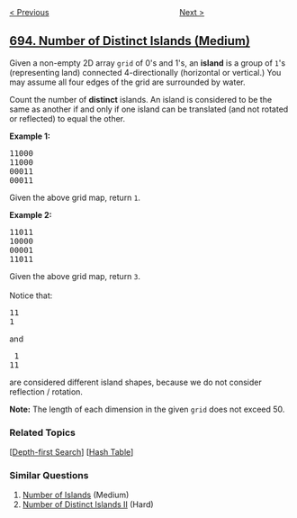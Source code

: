 <!--|This file generated by command(leetcode description); DO NOT EDIT.    |-->
<!--+----------------------------------------------------------------------+-->
<!--|@author    openset <openset.wang@gmail.com>                           |-->
<!--|@link      https://github.com/openset                                 |-->
<!--|@home      https://github.com/openset/leetcode                        |-->
<!--+----------------------------------------------------------------------+-->

[< Previous](../binary-number-with-alternating-bits "Binary Number with Alternating Bits")
　　　　　　　　　　　　　　　　
[Next >](../max-area-of-island "Max Area of Island")

## [694. Number of Distinct Islands (Medium)](https://leetcode.com/problems/number-of-distinct-islands "不同岛屿的数量")

<p>Given a non-empty 2D array <code>grid</code> of 0's and 1's, an <b>island</b> is a group of <code>1</code>'s (representing land) connected 4-directionally (horizontal or vertical.)  You may assume all four edges of the grid are surrounded by water.</p>

<p>Count the number of <b>distinct</b> islands.  An island is considered to be the same as another if and only if one island can be translated (and not rotated or reflected) to equal the other.</p>

<p><b>Example 1:</b><br />
<pre>
11000
11000
00011
00011
</pre>
Given the above grid map, return <code>1</code>.
</p>

<p><b>Example 2:</b><br />
<pre>11011
10000
00001
11011</pre>
Given the above grid map, return <code>3</code>.<br /><br />
Notice that:
<pre>
11
1
</pre>
and
<pre>
 1
11
</pre>
are considered different island shapes, because we do not consider reflection / rotation.
</p>

<p><b>Note:</b>
The length of each dimension in the given <code>grid</code> does not exceed 50.
</p>

### Related Topics
  [[Depth-first Search](../../tag/depth-first-search/README.md)]
  [[Hash Table](../../tag/hash-table/README.md)]

### Similar Questions
  1. [Number of Islands](../number-of-islands) (Medium)
  1. [Number of Distinct Islands II](../number-of-distinct-islands-ii) (Hard)
